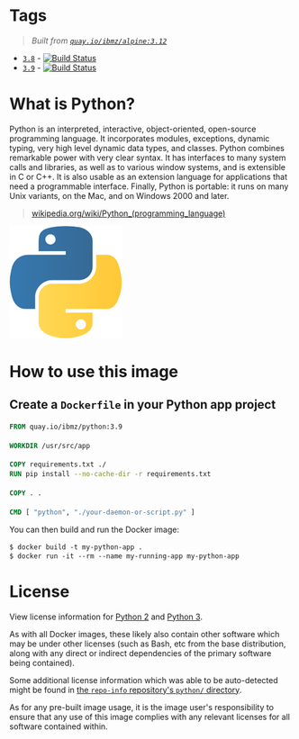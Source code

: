 # Tags
> _Built from [`quay.io/ibmz/alpine:3.12`](https://quay.io/repository/ibmz/alpine?tab=info)_
-	[`3.8`](https://github.com/lcarcaramo/python/blob/3.8/s390x/3.8/alpine3.12/Dockerfile) - [![Build Status](https://travis-ci.com/lcarcaramo/python.svg?branch=3.8)](https://travis-ci.com/lcarcaramo/python)
-	[`3.9`](https://github.com/lcarcaramo/python/blob/master/s390x/3.9/alpine3.12/Dockerfile) - [![Build Status](https://travis-ci.com/lcarcaramo/python.svg?branch=master)](https://travis-ci.com/lcarcaramo/python)

# What is Python?

Python is an interpreted, interactive, object-oriented, open-source programming language. It incorporates modules, exceptions, dynamic typing, very high level dynamic data types, and classes. Python combines remarkable power with very clear syntax. It has interfaces to many system calls and libraries, as well as to various window systems, and is extensible in C or C++. It is also usable as an extension language for applications that need a programmable interface. Finally, Python is portable: it runs on many Unix variants, on the Mac, and on Windows 2000 and later.

> [wikipedia.org/wiki/Python_(programming_language)](https://en.wikipedia.org/wiki/Python_%28programming_language%29)

![logo](https://raw.githubusercontent.com/docker-library/docs/01c12653951b2fe592c1f93a13b4e289ada0e3a1/python/logo.png)

# How to use this image

## Create a `Dockerfile` in your Python app project

```dockerfile
FROM quay.io/ibmz/python:3.9

WORKDIR /usr/src/app

COPY requirements.txt ./
RUN pip install --no-cache-dir -r requirements.txt

COPY . .

CMD [ "python", "./your-daemon-or-script.py" ]
```

You can then build and run the Docker image:

```console
$ docker build -t my-python-app .
$ docker run -it --rm --name my-running-app my-python-app
```

# License

View license information for [Python 2](https://docs.python.org/2/license.html) and [Python 3](https://docs.python.org/3/license.html).

As with all Docker images, these likely also contain other software which may be under other licenses (such as Bash, etc from the base distribution, along with any direct or indirect dependencies of the primary software being contained).

Some additional license information which was able to be auto-detected might be found in [the `repo-info` repository's `python/` directory](https://github.com/docker-library/repo-info/tree/master/repos/python).

As for any pre-built image usage, it is the image user's responsibility to ensure that any use of this image complies with any relevant licenses for all software contained within.
